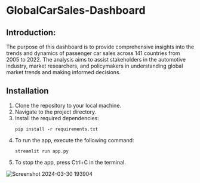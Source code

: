 # GlobalCarSales-Dashboard  

## Introduction:

The purpose of this dashboard is to provide comprehensive insights into the trends and dynamics of passenger car sales across 141 countries from 2005 to 2022. The analysis aims to assist stakeholders in the automotive industry, market researchers, and policymakers in understanding global market trends and making informed decisions.

## Installation

1. Clone the repository to your local machine.
2. Navigate to the project directory.
3. Install the required dependencies:
   ```
   pip install -r requirements.txt
   ```
5. To run the app, execute the following command:
   ```
   streamlit run app.py
   ```
7. To stop the app, press Ctrl+C in the terminal.

![Screenshot 2024-03-30 193904](https://github.com/HadiaMubashar/GlobalCarSales-Dashboard/assets/111630382/c9fe6552-990c-4166-9c1b-4c327a950887)
